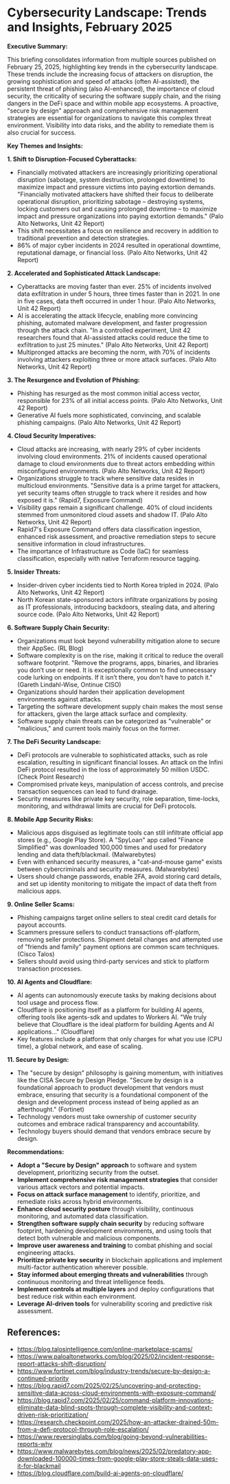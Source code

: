 # Cybersecurity Landscape: Trends and Insights, February 2025

**Executive Summary:**

This briefing consolidates information from multiple sources published on February 25, 2025, highlighting key trends in the cybersecurity landscape. These trends include the increasing focus of attackers on disruption, the growing sophistication and speed of attacks (often AI-assisted), the persistent threat of phishing (also AI-enhanced), the importance of cloud security, the criticality of securing the software supply chain, and the rising dangers in the DeFi space and within mobile app ecosystems. A proactive, "secure by design" approach and comprehensive risk management strategies are essential for organizations to navigate this complex threat environment. Visibility into data risks, and the ability to remediate them is also crucial for success.

**Key Themes and Insights:**

**1. Shift to Disruption-Focused Cyberattacks:**

- Financially motivated attackers are increasingly prioritizing operational disruption (sabotage, system destruction, prolonged downtime) to maximize impact and pressure victims into paying extortion demands. "Financially motivated attackers have shifted their focus to deliberate operational disruption, prioritizing sabotage – destroying systems, locking customers out and causing prolonged downtime – to maximize impact and pressure organizations into paying extortion demands." (Palo Alto Networks, Unit 42 Report)
- This shift necessitates a focus on resilience and recovery in addition to traditional prevention and detection strategies.
- 86% of major cyber incidents in 2024 resulted in operational downtime, reputational damage, or financial loss. (Palo Alto Networks, Unit 42 Report)

**2. Accelerated and Sophisticated Attack Landscape:**

- Cyberattacks are moving faster than ever. 25% of incidents involved data exfiltration in under 5 hours, three times faster than in 2021. In one in five cases, data theft occurred in under 1 hour. (Palo Alto Networks, Unit 42 Report)
- AI is accelerating the attack lifecycle, enabling more convincing phishing, automated malware development, and faster progression through the attack chain. "In a controlled experiment, Unit 42 researchers found that AI-assisted attacks could reduce the time to exfiltration to just 25 minutes." (Palo Alto Networks, Unit 42 Report)
- Multipronged attacks are becoming the norm, with 70% of incidents involving attackers exploiting three or more attack surfaces. (Palo Alto Networks, Unit 42 Report)

**3. The Resurgence and Evolution of Phishing:**

- Phishing has resurged as the most common initial access vector, responsible for 23% of all initial access points. (Palo Alto Networks, Unit 42 Report)
- Generative AI fuels more sophisticated, convincing, and scalable phishing campaigns. (Palo Alto Networks, Unit 42 Report)

**4. Cloud Security Imperatives:**

- Cloud attacks are increasing, with nearly 29% of cyber incidents involving cloud environments. 21% of incidents caused operational damage to cloud environments due to threat actors embedding within misconfigured environments. (Palo Alto Networks, Unit 42 Report)
- Organizations struggle to track where sensitive data resides in multicloud environments. "Sensitive data is a prime target for attackers, yet security teams often struggle to track where it resides and how exposed it is." (Rapid7, Exposure Command)
- Visibility gaps remain a significant challenge. 40% of cloud incidents stemmed from unmonitored cloud assets and shadow IT. (Palo Alto Networks, Unit 42 Report)
- Rapid7's Exposure Command offers data classification ingestion, enhanced risk assessment, and proactive remediation steps to secure sensitive information in cloud infrastructures.
- The importance of Infrastructure as Code (IaC) for seamless classification, especially with native Terraform resource tagging.

**5. Insider Threats:**

- Insider-driven cyber incidents tied to North Korea tripled in 2024. (Palo Alto Networks, Unit 42 Report)
- North Korean state-sponsored actors infiltrate organizations by posing as IT professionals, introducing backdoors, stealing data, and altering source code. (Palo Alto Networks, Unit 42 Report)

**6. Software Supply Chain Security:**

- Organizations must look beyond vulnerability mitigation alone to secure their AppSec. (RL Blog)
- Software complexity is on the rise, making it critical to reduce the overall software footprint. "Remove the programs, apps, binaries, and libraries you don’t use or need. It is exceptionally common to find unnecessary code lurking on endpoints. If it isn’t there, you don’t have to patch it." (Gareth Lindahl-Wise, Ontinue CISO)
- Organizations should harden their application development environments against attacks.
- Targeting the software development supply chain makes the most sense for attackers, given the large attack surface and complexity.
- Software supply chain threats can be categorized as "vulnerable" or "malicious," and current tools mainly focus on the former.

**7. The DeFi Security Landscape:**

- DeFi protocols are vulnerable to sophisticated attacks, such as role escalation, resulting in significant financial losses. An attack on the Infini DeFi protocol resulted in the loss of approximately 50 million USDC. (Check Point Research)
- Compromised private keys, manipulation of access controls, and precise transaction sequences can lead to fund drainage.
- Security measures like private key security, role separation, time-locks, monitoring, and withdrawal limits are crucial for DeFi protocols.

**8. Mobile App Security Risks:**

- Malicious apps disguised as legitimate tools can still infiltrate official app stores (e.g., Google Play Store). A "SpyLoan" app called "Finance Simplified" was downloaded 100,000 times and used for predatory lending and data theft/blackmail. (Malwarebytes)
- Even with enhanced security measures, a "cat-and-mouse game" exists between cybercriminals and security measures. (Malwarebytes)
- Users should change passwords, enable 2FA, avoid storing card details, and set up identity monitoring to mitigate the impact of data theft from malicious apps.

**9. Online Seller Scams:**

- Phishing campaigns target online sellers to steal credit card details for payout accounts.
- Scammers pressure sellers to conduct transactions off-platform, removing seller protections. Shipment detail changes and attempted use of "friends and family" payment options are common scam techniques. (Cisco Talos)
- Sellers should avoid using third-party services and stick to platform transaction processes.

**10. AI Agents and Cloudflare:**

- AI agents can autonomously execute tasks by making decisions about tool usage and process flow.
- Cloudflare is positioning itself as a platform for building AI agents, offering tools like agents-sdk and updates to Workers AI. "We truly believe that Cloudflare is the ideal platform for building Agents and AI applications..." (Cloudflare)
- Key features include a platform that only charges for what you use (CPU time), a global network, and ease of scaling.

**11. Secure by Design:**

- The "secure by design" philosophy is gaining momentum, with initiatives like the CISA Secure by Design Pledge. "Secure by design is a foundational approach to product development that vendors must embrace, ensuring that security is a foundational component of the design and development process instead of being applied as an afterthought." (Fortinet)
- Technology vendors must take ownership of customer security outcomes and embrace radical transparency and accountability.
- Technology buyers should demand that vendors embrace secure by design.

**Recommendations:**

- **Adopt a "Secure by Design" approach** to software and system development, prioritizing security from the outset.
- **Implement comprehensive risk management strategies** that consider various attack vectors and potential impacts.
- **Focus on attack surface management** to identify, prioritize, and remediate risks across hybrid environments.
- **Enhance cloud security posture** through visibility, continuous monitoring, and automated data classification.
- **Strengthen software supply chain security** by reducing software footprint, hardening development environments, and using tools that detect both vulnerable and malicious components.
- **Improve user awareness and training** to combat phishing and social engineering attacks.
- **Prioritize private key security** in blockchain applications and implement multi-factor authentication wherever possible.
- **Stay informed about emerging threats and vulnerabilities** through continuous monitoring and threat intelligence feeds.
- **Implement controls at multiple layers** and deploy configurations that best reduce risk within each environment.
- **Leverage AI-driven tools** for vulnerability scoring and predictive risk assessment.

## References:

- https://blog.talosintelligence.com/online-marketplace-scams/
- https://www.paloaltonetworks.com/blog/2025/02/incident-response-report-attacks-shift-disruption/
- https://www.fortinet.com/blog/industry-trends/secure-by-design-a-continued-priority
- https://blog.rapid7.com/2025/02/25/uncovering-and-protecting-sensitive-data-across-cloud-environments-with-exposure-command/
- https://blog.rapid7.com/2025/02/25/command-platform-innovations-eliminate-data-blind-spots-through-complete-visibility-and-context-driven-risk-prioritization/
- https://research.checkpoint.com/2025/how-an-attacker-drained-50m-from-a-defi-protocol-through-role-escalation/
- https://www.reversinglabs.com/blog/going-beyond-vulnerabilities-reports-why
- https://www.malwarebytes.com/blog/news/2025/02/predatory-app-downloaded-100000-times-from-google-play-store-steals-data-uses-it-for-blackmail
- https://blog.cloudflare.com/build-ai-agents-on-cloudflare/
